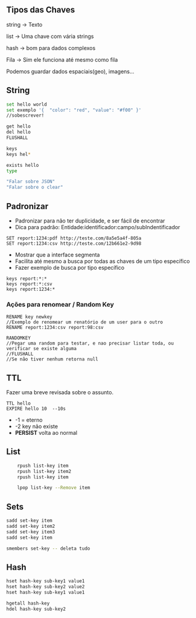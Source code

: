 ## Tipos das Chaves

string -> Texto

list -> Uma chave com vária strings

hash -> bom para dados complexos

Fila -> Sim ele funciona até mesmo como fila

Podemos guardar dados espaciais(geo), imagens...

## String

```bash
set hello world
set exemplo '{ 	"color": "red", "value": "#f00" }'
//sobescrever!

get hello
del hello
FLUSHALL

keys
keys hel*

exists hello
type

"Falar sobre JSON"
"Falar sobre o clear"

```

## Padronizar

- Padronizar para não ter duplicidade, e ser fácil de encontrar
- Dica para padrão: Entidade:identificador:campo/subIndentificador

```
SET report:1234:pdf http://teste.com/8a5e5a4f-805a
SET report:1234:csv http://teste.com/12b661e2-9d98
```

- Mostrar que a interface segmenta
- Facilita até mesmo a busca por todas as chaves de um tipo específico
- Fazer exemplo de busca por tipo específico

```
keys report:*:*
keys report:*:csv
keys report:1234:*
```

### Ações para renomear / Random Key

```
RENAME key newkey
//Exemplo de renomear um renatório de um user para o outro
RENAME report:1234:csv report:98:csv

RANDOMKEY
//Pegar uma random para testar, e nao precisar listar toda, ou verificar se existe alguma
//FLUSHALL
//Se não tiver nenhum retorna null

```

## TTL

Fazer uma breve revisada sobre o assunto.

```
TTL hello
EXPIRE hello 10  --10s

```

- -1 = eterno
- -2 key não existe
- **PERSIST** volta ao normal

## List

```bash
	rpush list-key item
	rpush list-key item2
	rpush list-key item

	lpop list-key --Remove item
```

## Sets

```bash
sadd set-key item
sadd set-key item2
sadd set-key item3
sadd set-key item

smembers set-key -- deleta tudo
```

## Hash

```bash
hset hash-key sub-key1 value1
hset hash-key sub-key2 value2
hset hash-key sub-key1 value1

hgetall hash-key
hdel hash-key sub-key2
```
